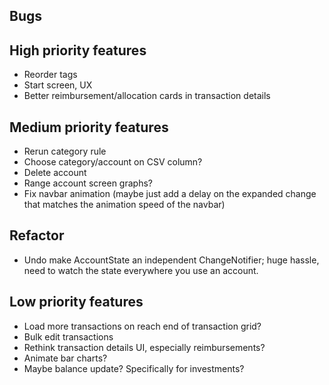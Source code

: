 ## Bugs


## High priority features
- Reorder tags
- Start screen, UX
- Better reimbursement/allocation cards in transaction details

## Medium priority features
- Rerun category rule
- Choose category/account on CSV column?
- Delete account
- Range account screen graphs?
- Fix navbar animation (maybe just add a delay on the expanded change that matches the animation speed of the navbar)


## Refactor
- Undo make AccountState an independent ChangeNotifier; huge hassle, need to watch the state everywhere you use an account.


## Low priority features
- Load more transactions on reach end of transaction grid?
- Bulk edit transactions
- Rethink transaction details UI, especially reimbursements?
- Animate bar charts?
- Maybe balance update? Specifically for investments?
